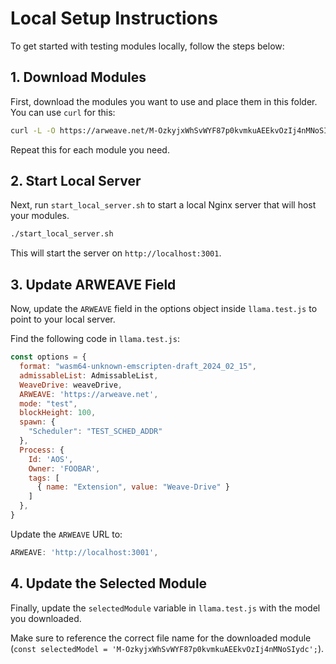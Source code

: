 # Local Setup Instructions

To get started with testing modules locally, follow the steps below:

## 1. Download Modules

First, download the modules you want to use and place them in this folder. You can use `curl` for this:

```bash
curl -L -O https://arweave.net/M-OzkyjxWhSvWYF87p0kvmkuAEEkvOzIj4nMNoSIydc
```

Repeat this for each module you need.

## 2. Start Local Server

Next, run `start_local_server.sh` to start a local Nginx server that will host your modules.

```bash
./start_local_server.sh
```

This will start the server on `http://localhost:3001`.

## 3. Update ARWEAVE Field

Now, update the `ARWEAVE` field in the options object inside `llama.test.js` to point to your local server.

Find the following code in `llama.test.js`:

```javascript
const options = {
  format: "wasm64-unknown-emscripten-draft_2024_02_15",
  admissableList: AdmissableList,
  WeaveDrive: weaveDrive,
  ARWEAVE: 'https://arweave.net',
  mode: "test",
  blockHeight: 100,
  spawn: {
    "Scheduler": "TEST_SCHED_ADDR"
  },
  Process: {
    Id: 'AOS',
    Owner: 'FOOBAR',
    tags: [
      { name: "Extension", value: "Weave-Drive" }
    ]
  },
}
```

Update the `ARWEAVE` URL to:

```javascript
ARWEAVE: 'http://localhost:3001',
```

## 4. Update the Selected Module

Finally, update the `selectedModule` variable in `llama.test.js` with the model you downloaded.

Make sure to reference the correct file name for the downloaded module (`const selectedModel = 'M-OzkyjxWhSvWYF87p0kvmkuAEEkvOzIj4nMNoSIydc';`).

